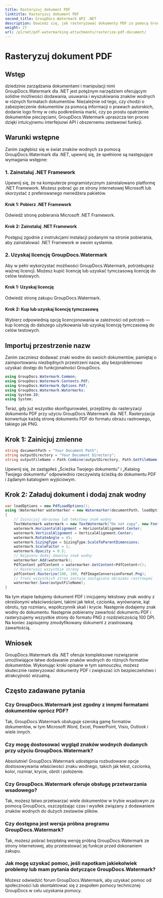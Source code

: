 ```yaml
---
title: Rasteryzuj dokument PDF
linktitle: Rasteryzuj dokument PDF
second_title: GroupDocs.Watermark API .NET
description: Dowiedz się, jak rasteryzować dokumenty PDF za pomocą GroupDocs.Watermark dla .NET. Bez wysiłku zwiększ bezpieczeństwo dokumentów i atrakcyjność wizualną.
weight: 27
url: /pl/net/pdf-watermarking-attachments/rasterize-pdf-document/
---
```


# Rasteryzuj dokument PDF

## Wstęp
dziedzinie zarządzania dokumentami i manipulacji nimi GroupDocs.Watermark dla .NET jest potężnym narzędziem oferującym solidne możliwości dodawania, usuwania i wyszukiwania znaków wodnych w różnych formatach dokumentów. Niezależnie od tego, czy chodzi o zabezpieczenie dokumentów za pomocą informacji o prawach autorskich, dodanie logo firmy w celu podkreślenia marki, czy po prostu opatrzenie dokumentów pieczęciami, GroupDocs.Watermark upraszcza ten proces dzięki intuicyjnemu interfejsowi API i obszernemu zestawowi funkcji.
## Warunki wstępne
Zanim zagłębisz się w świat znaków wodnych za pomocą GroupDocs.Watermark dla .NET, upewnij się, że spełnione są następujące wymagania wstępne:
### 1. Zainstaluj .NET Framework
Upewnij się, że na komputerze programistycznym zainstalowano platformę .NET Framework. Możesz pobrać go ze strony internetowej Microsoft lub skorzystać z preferowanego menedżera pakietów.
#### Krok 1: Pobierz .NET Framework
Odwiedź stronę pobierania Microsoft .NET Framework.
#### Krok 2: Zainstaluj .NET Framework
Postępuj zgodnie z instrukcjami instalacji podanymi na stronie pobierania, aby zainstalować .NET Framework w swoim systemie.
### 2. Uzyskaj licencję GroupDocs.Watermark
Aby w pełni wykorzystać możliwości GroupDocs.Watermark, potrzebujesz ważnej licencji. Możesz kupić licencję lub uzyskać tymczasową licencję do celów testowych.
#### Krok 1: Uzyskaj licencję
Odwiedź stronę zakupu GroupDocs.Watermark.
#### Krok 2: Kup lub uzyskaj licencję tymczasową
Wybierz odpowiednią opcję licencjonowania w zależności od potrzeb — kup licencję do dalszego użytkowania lub uzyskaj licencję tymczasową do celów testowych.

## Importuj przestrzenie nazw
Zanim zaczniesz dodawać znaki wodne do swoich dokumentów, pamiętaj o zaimportowaniu niezbędnych przestrzeni nazw, aby bezproblemowo uzyskać dostęp do funkcjonalności GroupDocs.
```csharp
using GroupDocs.Watermark.Common;
using GroupDocs.Watermark.Contents.Pdf;
using GroupDocs.Watermark.Options.Pdf;
using GroupDocs.Watermark.Watermarks;
using System.IO;
using System;
```

Teraz, gdy już wszystko skonfigurowałeś, przejdźmy do rasteryzacji dokumentu PDF przy użyciu GroupDocs.Watermark dla .NET. Rasteryzacja konwertuje każdą stronę dokumentu PDF do formatu obrazu rastrowego, takiego jak PNG.
## Krok 1: Zainicjuj zmienne
```csharp
string documentPath = "Your Document Path";
string outputDirectory = "Your Document Directory";
string outputFileName = Path.Combine(outputDirectory, Path.GetFileName(documentPath));
```
Upewnij się, że zastąpiłeś „Ścieżka Twojego dokumentu” i „Katalog Twojego dokumentu” odpowiednio rzeczywistą ścieżką do dokumentu PDF i żądanym katalogiem wyjściowym.
## Krok 2: Załaduj dokument i dodaj znak wodny
```csharp
var loadOptions = new PdfLoadOptions();
using (Watermarker watermarker = new Watermarker(documentPath, loadOptions))
{
    // Zainicjuj obrazowy lub tekstowy znak wodny
    TextWatermark watermark = new TextWatermark("Do not copy", new Font("Arial", 8));
    watermark.HorizontalAlignment = HorizontalAlignment.Center;
    watermark.VerticalAlignment = VerticalAlignment.Center;
    watermark.RotateAngle = 45;
    watermark.SizingType = SizingType.ScaleToParentDimensions;
    watermark.ScaleFactor = 1;
    watermark.Opacity = 0.5;
    // Najpierw dodaj dowolny znak wodny
    watermarker.Add(watermark);
    PdfContent pdfContent = watermarker.GetContent<PdfContent>();
    // Rasteryzuj wszystkie strony
    pdfContent.Rasterize(100, 100, PdfImageConversionFormat.Png);
    // Treść wszystkich stron zostaje zastąpiona obrazami rastrowymi
    watermarker.Save(outputFileName);
}
```
Na tym etapie ładujemy dokument PDF i inicjujemy tekstowy znak wodny z określonymi właściwościami, takimi jak tekst, czcionka, wyrównanie, kąt obrotu, typ rozmiaru, współczynnik skali i krycie. Następnie dodajemy znak wodny do dokumentu. Następnie pobieramy zawartość dokumentu PDF i rasteryzujemy wszystkie strony do formatu PNG z rozdzielczością 100 DPI. Na koniec zapisujemy zmodyfikowany dokument z zrastrowaną zawartością.

## Wniosek
GroupDocs.Watermark dla .NET oferuje kompleksowe rozwiązanie umożliwiające łatwe dodawanie znaków wodnych do różnych formatów dokumentów. Wykonując kroki opisane w tym samouczku, możesz skutecznie rasteryzować dokumenty PDF i zwiększać ich bezpieczeństwo i atrakcyjność wizualną.
## Często zadawane pytania
### Czy GroupDocs.Watermark jest zgodny z innymi formatami dokumentów oprócz PDF?
Tak, GroupDocs.Watermark obsługuje szeroką gamę formatów dokumentów, w tym Microsoft Word, Excel, PowerPoint, Visio, Outlook i wiele innych.
### Czy mogę dostosować wygląd znaków wodnych dodanych przy użyciu GroupDocs.Watermark?
Absolutnie! GroupDocs.Watermark udostępnia rozbudowane opcje dostosowywania właściwości znaku wodnego, takich jak tekst, czcionka, kolor, rozmiar, krycie, obrót i położenie.
### Czy GroupDocs.Watermark oferuje obsługę przetwarzania wsadowego?
Tak, możesz łatwo przetwarzać wiele dokumentów w trybie wsadowym za pomocą GroupDocs, oszczędzając czas i wysiłek związany z dodawaniem znaków wodnych do dużych zestawów plików.
### Czy dostępna jest wersja próbna programu GroupDocs.Watermark?
Tak, możesz pobrać bezpłatną wersję próbną GroupDocs.Watermark ze strony internetowej, aby przetestować jej funkcje przed dokonaniem zakupu.
### Jak mogę uzyskać pomoc, jeśli napotkam jakiekolwiek problemy lub mam pytania dotyczące GroupDocs.Watermark?
Możesz odwiedzić forum GroupDocs.Watermark, aby uzyskać pomoc od społeczności lub skontaktować się z zespołem pomocy technicznej GroupDocs w celu uzyskania pomocy.